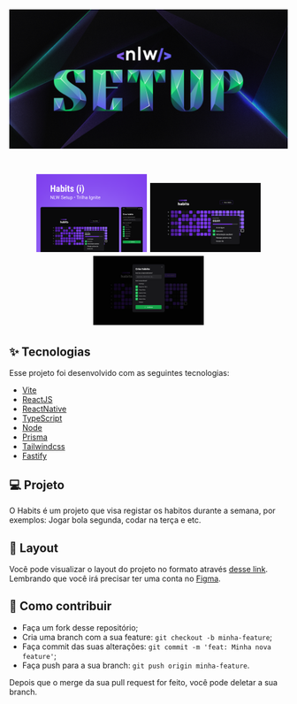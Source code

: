 <h1 align="center">
    <img alt="nlwcopa" title="#nlwcopa" src="https://github.com/alissonandrade2020/nlwSetupIgnite/blob/master/assets/capa.jpg" width="700px" />
</h1>

<h1 align="center">
    <img alt="nlwSetup" src="https://github.com/alissonandrade2020/nlwSetupIgnite/blob/master/assets/projeto.png" width="200px" title="nlwcopa" />
      <img alt="nlwSetup" title="#nlwSetup" src="https://github.com/alissonandrade2020/nlwSetupIgnite/blob/master/assets/web%20(1).png" width="200px" />
        <img alt="nlwSetup" title="#nlwSetup" src="https://github.com/alissonandrade2020/nlwSetupIgnite/blob/master/assets/web%20(2).png" width="200px" />
</h1>

## ✨ Tecnologias

Esse projeto foi desenvolvido com as seguintes tecnologias:

- [Vite](https://vitejs.dev)
- [ReactJS](https://reactjs.org)
- [ReactNative](https://reactjs.org)
- [TypeScript](https://www.typescriptlang.org/)
- [Node](https://nodejs.org/)
- [Prisma](https://www.prisma.io/)
- [Tailwindcss](https://tailwindcss.com/)
- [Fastify](https://www.fastify.io/)

## 💻 Projeto

O Habits é um projeto que visa registar os habitos durante a semana, por exemplos: Jogar bola segunda, codar na terça e etc.

## 🔖 Layout

Você pode visualizar o layout do projeto no formato através [desse link](https://app.rocketseat.com.br/event/nlw-setup/ignite/aula-1
). Lembrando que você irá precisar ter uma conta no [Figma](http://figma.com/).

## 🤔 Como contribuir

- Faça um fork desse repositório;
- Cria uma branch com a sua feature: `git checkout -b minha-feature`;
- Faça commit das suas alterações: `git commit -m 'feat: Minha nova feature'`;
- Faça push para a sua branch: `git push origin minha-feature`.

Depois que o merge da sua pull request for feito, você pode deletar a sua branch.





